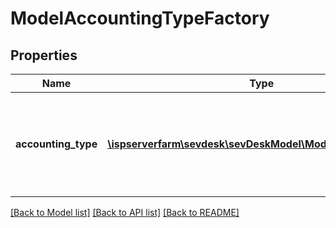 # ModelAccountingTypeFactory

## Properties
Name | Type | Description | Notes
------------ | ------------- | ------------- | -------------
**accounting_type** | [**\ispserverfarm\sevdesk\sevDeskModel\ModelAccountingType**](ModelAccountingType.md) | here you can find useful parameters for your accounting type request | [optional] 

[[Back to Model list]](../README.md#documentation-for-models) [[Back to API list]](../README.md#documentation-for-api-endpoints) [[Back to README]](../README.md)


